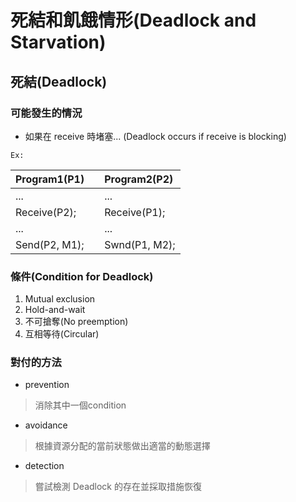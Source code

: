 # 死結和飢餓情形(Deadlock and Starvation)

## 死結(Deadlock)
### 可能發生的情況
* 如果在 receive  時堵塞... (Deadlock occurs if receive is blocking)

`Ex:`
 
|Program1(P1)| |Program2(P2)|
|:---|---|:---|
|...| |...|
|Receive(P2);| |Receive(P1);|
|...| |...|
|Send(P2, M1);| |Swnd(P1, M2);|

### 條件(Condition for Deadlock)
1. Mutual exclusion
2. Hold-and-wait
3. 不可搶奪(No preemption)
4. 互相等待(Circular)

### 對付的方法
* prevention
> 消除其中一個condition
* avoidance
> 根據資源分配的當前狀態做出適當的動態選擇
* detection
> 嘗試檢測 Deadlock 的存在並採取措施恢復


